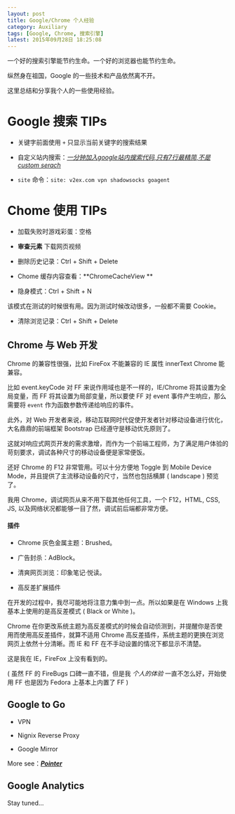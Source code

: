 ```yaml
---
layout: post
title: Google/Chrome 个人经验
category: Auxiliary
tags: [Google, Chrome, 搜索引擎]
latest: 2015年09月28日 18:25:08
---
```


一个好的搜索引擎能节约生命。一个好的浏览器也能节约生命。

纵然身在祖国，Google 的一些技术和产品依然离不开。

这里总结和分享我个人的一些使用经验。

Google 搜索 TIPs
=

+ 关键字前面使用 `+` 只显示当前关键字的搜索结果

+ 自定义站内搜索：*[一分钟加入google站内搜索代码,只有7行最精简,不是custom serach](http://tongcx.no-ip.org:81/node/107)*

+ `site` 命令：`site: v2ex.com vpn shadowsocks goagent`


Chome 使用 TIPs
=

+ 加载失败时游戏彩蛋：空格

+ **审查元素** 下载网页视频

+ 删除历史记录：Ctrl + Shift + Delete

+ Chome 缓存内容查看：**ChromeCacheView **

+ 隐身模式：Ctrl + Shift + N

该模式在测试的时候很有用。因为测试时候改动很多，一般都不需要 Cookie。

+ 清除浏览记录：Ctrl + Shift + Delete

Chrome 与 Web 开发
-

Chrome 的兼容性很强，比如 FireFox 不能兼容的 IE 属性 innerText Chrome 能兼容。

比如 event.keyCode 对 FF 来说作用域也是不一样的，IE/Chrome 将其设置为全局变量，而 FF 将其设置为局部变量，所以要使 FF 对 event 事件产生响应，那么需要将 `event` 作为函数参数传递给响应的事件。

此外，对 Web 开发者来说，移动互联网时代促使开发者针对移动设备进行优化，大名鼎鼎的前端框架 Bootstrap 已经遵守是移动优先原则了。

这就对响应式网页开发的需求激增，而作为一个前端工程师，为了满足用户体验的苛刻要求，调试各种尺寸的移动设备便是家常便饭。

还好 Chrome 的 F12 非常管用。可以十分方便地 Toggle 到 Mobile Device Mode，并且提供了主流移动设备的尺寸，当然也包括横屏 ( landscape ) 预览了。

我用 Chrome，调试网页从来不用下载其他任何工具，一个 F12，HTML, CSS, JS, 以及网络状况都能够一目了然，调试前后端都非常方便。

#### **插件**

+ Chrome 灰色金属主题：Brushed。

+ 广告封杀：AdBlock。

+ 清爽网页浏览：印象笔记·悦读。

+ 高反差扩展插件

在开发的过程中，我尽可能地将注意力集中到一点。所以如果是在 Windows 上我基本上使用的是高反差模式 ( Black or White )。

Chrome 在你更改系统主题为高反差模式的时候会自动侦测到，并提醒你是否使用而使用高反差插件，就算不适用 Chrome 高反差插件，系统主题的更换在浏览网页上依然十分清晰。而 IE 和 FF 在不手动设置的情况下都显示不清楚。

这是我在 IE，FireFox 上没有看到的。

( 虽然 FF 的 FireBugs 口碑一直不错，但是我 *个人的体验* 一直不怎么好，开始使用 FF 也是因为 Fedora 上基本上内置了 FF )

Google to Go
-

+ VPN

+ Nignix Reverse Proxy

+ Google Mirror

More see：***[Pointer](https://github.com/lamChuanJiang/lamchuanjiang.github.io/wiki/)***

Google Analytics
-

Stay tuned...

